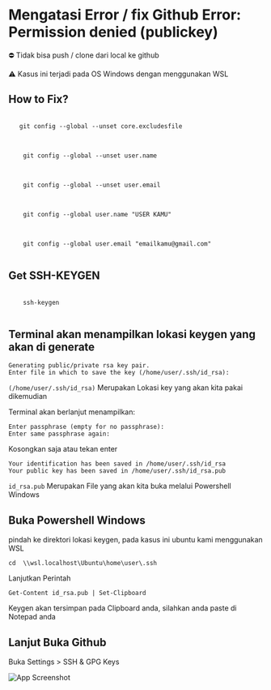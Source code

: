 # Mengatasi Error / fix Github Error: Permission denied (publickey)

⛔ Tidak bisa push / clone dari local ke github

⚠️ Kasus ini terjadi pada OS Windows dengan menggunakan WSL

## How to Fix?

<pre>
  <code class="language-java">
   git config --global --unset core.excludesfile
  </code>
</pre>

<pre>
  <code class="language-java">
    git config --global --unset user.name
  </code>
</pre>

<pre>
  <code class="language-java">
    git config --global --unset user.email
  </code>
</pre>

<pre>
  <code class="language-java">
    git config --global user.name "USER KAMU"
  </code>
</pre>

<pre>
  <code class="language-java">
    git config --global user.email "emailkamu@gmail.com"
  </code>
</pre>

## Get SSH-KEYGEN
<pre>
  <code class="language-java">
    ssh-keygen
  </code>
</pre>

## Terminal akan menampilkan lokasi keygen yang akan di generate
```
Generating public/private rsa key pair.
Enter file in which to save the key (/home/user/.ssh/id_rsa): 
```
<code>(/home/user/.ssh/id_rsa)</code> Merupakan Lokasi key yang akan kita pakai dikemudian

Terminal akan berlanjut menampilkan:
```
Enter passphrase (empty for no passphrase): 
Enter same passphrase again: 
```
Kosongkan saja atau tekan enter

```
Your identification has been saved in /home/user/.ssh/id_rsa
Your public key has been saved in /home/user/.ssh/id_rsa.pub
```
<code>id_rsa.pub</code> Merupakan File yang akan kita buka melalui Powershell Windows

## Buka Powershell Windows
pindah ke direktori lokasi keygen, pada kasus ini ubuntu kami menggunakan WSL
```
cd  \\wsl.localhost\Ubuntu\home\user\.ssh
```
Lanjutkan Perintah
```
Get-Content id_rsa.pub | Set-Clipboard
```
Keygen akan tersimpan pada Clipboard anda, silahkan anda paste di Notepad anda

## Lanjut Buka Github
Buka Settings > SSH & GPG Keys

![App Screenshot](https://github.com/arka-p/errorlog/blob/main/image.png)
